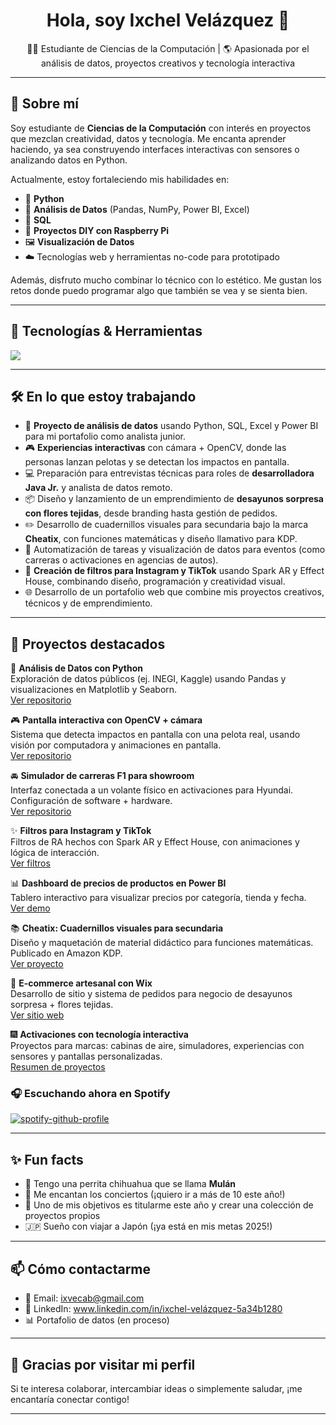 <h1 align="center">Hola, soy Ixchel Velázquez 👋</h1>

<p align="center">
  👩‍💻 Estudiante de Ciencias de la Computación | 🌎 Apasionada por el análisis de datos, proyectos creativos y tecnología interactiva
</p>

---

## 🚀 Sobre mí

Soy estudiante de **Ciencias de la Computación** con interés en proyectos que mezclan creatividad, datos y tecnología. Me encanta aprender haciendo, ya sea construyendo interfaces interactivas con sensores o analizando datos en Python.

Actualmente, estoy fortaleciendo mis habilidades en:

- 🐍 **Python**
- 🧠 **Análisis de Datos** (Pandas, NumPy, Power BI, Excel)
- 💾 **SQL**
- 🔌 **Proyectos DIY con Raspberry Pi**
- 🖼️ **Visualización de Datos**
- ☁️ Tecnologías web y herramientas no-code para prototipado

Además, disfruto mucho combinar lo técnico con lo estético. Me gustan los retos donde puedo programar algo que también se vea y se sienta bien.

---

## 🧰 Tecnologías & Herramientas

<img src="https://skillicons.dev/icons?i=python,raspberrypi,linux,git,github,vscode,figma,pandas,numpy,sql,html,css" />

---

## 🛠️ En lo que estoy trabajando

- 🧪 **Proyecto de análisis de datos** usando Python, SQL, Excel y Power BI para mi portafolio como analista junior.
- 🎮 **Experiencias interactivas** con cámara + OpenCV, donde las personas lanzan pelotas y se detectan los impactos en pantalla.
- 💻 Preparación para entrevistas técnicas para roles de **desarrolladora Java Jr.** y analista de datos remoto.
- 📦 Diseño y lanzamiento de un emprendimiento de **desayunos sorpresa con flores tejidas**, desde branding hasta gestión de pedidos.
- ✏️ Desarrollo de cuadernillos visuales para secundaria bajo la marca **Cheatix**, con funciones matemáticas y diseño llamativo para KDP.
- 🌱 Automatización de tareas y visualización de datos para eventos (como carreras o activaciones en agencias de autos).
- 🎨 **Creación de filtros para Instagram y TikTok** usando Spark AR y Effect House, combinando diseño, programación y creatividad visual.
- 🌐 Desarrollo de un portafolio web que combine mis proyectos creativos, técnicos y de emprendimiento.


---
## 📌 Proyectos destacados

🧠 **Análisis de Datos con Python**  
Exploración de datos públicos (ej. INEGI, Kaggle) usando Pandas y visualizaciones en Matplotlib y Seaborn.  
[Ver repositorio](#)

🎮 **Pantalla interactiva con OpenCV + cámara**  
Sistema que detecta impactos en pantalla con una pelota real, usando visión por computadora y animaciones en pantalla.  
[Ver repositorio](#)

🚘 **Simulador de carreras F1 para showroom**  
Interfaz conectada a un volante físico en activaciones para Hyundai. Configuración de software + hardware.  
[Ver repositorio](#)

✨ **Filtros para Instagram y TikTok**  
Filtros de RA hechos con Spark AR y Effect House, con animaciones y lógica de interacción.  
[Ver filtros](#)

📊 **Dashboard de precios de productos en Power BI**  
Tablero interactivo para visualizar precios por categoría, tienda y fecha.  
[Ver demo](#)

📚 **Cheatix: Cuadernillos visuales para secundaria**  
Diseño y maquetación de material didáctico para funciones matemáticas. Publicado en Amazon KDP.  
[Ver proyecto](#)

🧵 **E-commerce artesanal con Wix**  
Desarrollo de sitio y sistema de pedidos para negocio de desayunos sorpresa + flores tejidas.  
[Ver sitio web](#)

🎆 **Activaciones con tecnología interactiva**  
Proyectos para marcas: cabinas de aire, simuladores, experiencias con sensores y pantallas personalizadas.  
[Resumen de proyectos](#)

### 🎧 Escuchando ahora en Spotify

[![spotify-github-profile](https://spotify-github-profile.kittinanx.com/api/view?uid=12179953908&cover_image=true&theme=default&show_offline=false&background_color=121212&interchange=false)](https://github.com/kittinan/spotify-github-profile)



---

## ✨ Fun facts

- 🐶 Tengo una perrita chihuahua que se llama **Mulán**
- 🎵 Me encantan los conciertos (¡quiero ir a más de 10 este año!)
- 🌱 Uno de mis objetivos es titularme este año y crear una colección de proyectos propios
- 🇯🇵 Sueño con viajar a Japón (¡ya está en mis metas 2025!)

---

## 📫 Cómo contactarme

- 📧 Email: ixvecab@gmail.com 
- 💼 LinkedIn: www.linkedin.com/in/ixchel-velázquez-5a34b1280
- 📊 Portafolio de datos (en proceso)

---

## 💖 Gracias por visitar mi perfil

Si te interesa colaborar, intercambiar ideas o simplemente saludar, ¡me encantaría conectar contigo!

---

